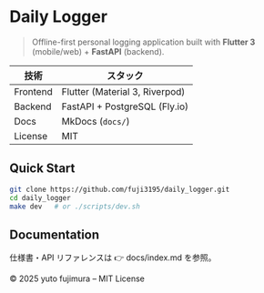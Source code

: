 # Daily Logger

> Offline-first personal logging application built with **Flutter 3** (mobile/web) + **FastAPI** (backend).

| 技術 | スタック |
|------|---------|
| Frontend | Flutter (Material 3, Riverpod) |
| Backend  | FastAPI + PostgreSQL (Fly.io) |
| Docs | MkDocs (`docs/`) |
| License | MIT |

## Quick Start

```bash
git clone https://github.com/fuji3195/daily_logger.git
cd daily_logger
make dev   # or ./scripts/dev.sh
```

## Documentation

仕様書・API リファレンスは 👉 docs/index.md を参照。

© 2025 yuto fujimura – MIT License
